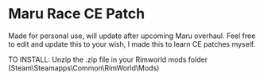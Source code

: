 # Maru Race CE Patch

Made for personal use, will update after upcoming Maru overhaul.
Feel free to edit and update this to your wish, I made this to learn CE patches myself.

TO INSTALL:  Unzip the .zip file in your Rimworld mods folder (Steam\Steamapps\Common\RimWorld\Mods)
